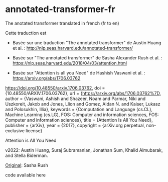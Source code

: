 # annotated-transformer-fr
The anotated transformer translated in french (fr to en)

Cette traduction est

- Basée sur une traduction "The annotated transformer" de Austin Huang et al. : http://nlp.seas.harvard.edu/annotated-transformer/

- Basée sur "The annotated transformer" de Sasha Alexander Rush et al. : https://nlp.seas.harvard.edu/2018/04/03/attention.html

- Basée sur "Attention is all you Need" de Hashish Vaswani et al. : https://arxiv.org/abs/1706.03762

https://doi.org/10.48550/arxiv.1706.03762, doi = {10.48550/ARXIV.1706.03762}, url = {https://arxiv.org/abs/1706.03762%7D, author = {Vaswani, Ashish and Shazeer, Noam and Parmar, Niki and Uszkoreit, Jakob and Jones, Llion and Gomez, Aidan N. and Kaiser, Lukasz and Polosukhin, Illia}, keywords = {Computation and Language (cs.CL), Machine Learning (cs.LG), FOS: Computer and information sciences, FOS: Computer and information sciences}, title = {Attention Is All You Need}, publisher = {arXiv}, year = {2017}, copyright = {arXiv.org perpetual, non-exclusive license}

Attention is All You Need

v2022: Austin Huang, Suraj Subramanian, Jonathan Sum, Khalid Almubarak, and Stella Biderman.

[Original](https://nlp.seas.harvard.edu/2018/04/03/attention.html): Sasha Rush

code available here
